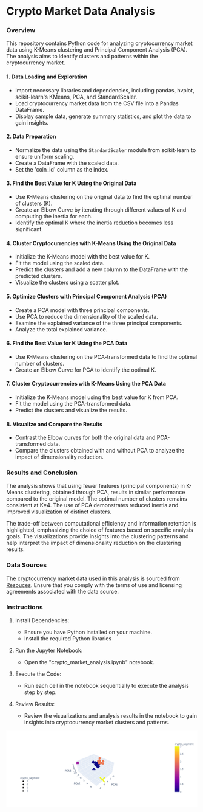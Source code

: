 # Crypto Market Data Analysis

### Overview

This repository contains Python code for analyzing cryptocurrency market data using K-Means clustering and Principal Component Analysis (PCA). The analysis aims to identify clusters and patterns within the cryptocurrency market.

#### 1. Data Loading and Exploration

- Import necessary libraries and dependencies, including pandas, hvplot, scikit-learn's KMeans, PCA, and StandardScaler.
- Load cryptocurrency market data from the CSV file into a Pandas DataFrame.
- Display sample data, generate summary statistics, and plot the data to gain insights.

#### 2. Data Preparation

- Normalize the data using the `StandardScaler` module from scikit-learn to ensure uniform scaling.
- Create a DataFrame with the scaled data.
- Set the 'coin_id' column as the index.

#### 3. Find the Best Value for K Using the Original Data

- Use K-Means clustering on the original data to find the optimal number of clusters (K).
- Create an Elbow Curve by iterating through different values of K and computing the inertia for each.
- Identify the optimal K where the inertia reduction becomes less significant.

#### 4. Cluster Cryptocurrencies with K-Means Using the Original Data

- Initialize the K-Means model with the best value for K.
- Fit the model using the scaled data.
- Predict the clusters and add a new column to the DataFrame with the predicted clusters.
- Visualize the clusters using a scatter plot.

#### 5. Optimize Clusters with Principal Component Analysis (PCA)

- Create a PCA model with three principal components.
- Use PCA to reduce the dimensionality of the scaled data.
- Examine the explained variance of the three principal components.
- Analyze the total explained variance.

#### 6. Find the Best Value for K Using the PCA Data

- Use K-Means clustering on the PCA-transformed data to find the optimal number of clusters.
- Create an Elbow Curve for PCA to identify the optimal K.

#### 7. Cluster Cryptocurrencies with K-Means Using the PCA Data

- Initialize the K-Means model using the best value for K from PCA.
- Fit the model using the PCA-transformed data.
- Predict the clusters and visualize the results.

#### 8. Visualize and Compare the Results

- Contrast the Elbow curves for both the original data and PCA-transformed data.
- Compare the clusters obtained with and without PCA to analyze the impact of dimensionality reduction.

### Results and Conclusion

The analysis shows that using fewer features (principal components) in K-Means clustering, obtained through PCA, results in similar performance compared to the original model. The optimal number of clusters remains consistent at K=4. The use of PCA demonstrates reduced inertia and improved visualization of distinct clusters.

The trade-off between computational efficiency and information retention is highlighted, emphasizing the choice of features based on specific analysis goals. The visualizations provide insights into the clustering patterns and help interpret the impact of dimensionality reduction on the clustering results.


### Data Sources

The cryptocurrency market data used in this analysis is sourced from [Resouces](https://github.com/MahsaNafei/CryptoClustering/blob/main/Resources/crypto_market_data.csv). Ensure that you comply with the terms of use and licensing agreements associated with the data source.

### Instructions

1. Install Dependencies:
   - Ensure you have Python installed on your machine.
   - Install the required Python libraries 

2. Run the Jupyter Notebook:
   - Open the "crypto_market_analysis.ipynb" notebook.

3. Execute the Code:
   - Run each cell in the notebook sequentially to execute the analysis step by step.

4. Review Results:
   - Review the visualizations and analysis results in the notebook to gain insights into cryptocurrency market clusters and patterns.


![3D PCA image](https://github.com/MahsaNafei/CryptoClustering/blob/main/Images/plot.png)

